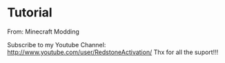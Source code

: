 Tutorial
========

From: Minecraft Modding

Subscribe to my Youtube Channel: http://www.youtube.com/user/RedstoneActivation/
Thx for all the suport!!!
